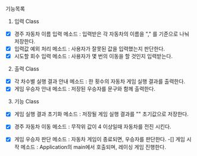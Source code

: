 기능목록
1. 입력 Class
- [x] 경주 자동차 이름 입력 메소드 : 입력받은 각 자동차의 이름을 "," 를 기준으로 나눠 저장한다.  
- [x] 입력값 예외 처리 메소드 : 사용자가 잘못된 값을 입력했는지 판단한다.
- [x] 시도할 회수 입력 메소드 : 사용자가 몇 번의 이동을 할 것인지 입력받는다. 
 
2. 출력 Class
-[x] 각 차수별 실행 결과 안내 메소드 : 한 횟수의 자동차 게임 실행 결과를 출력한다.
-[x] 게임 우승자 안내 메소드 : 저장된 우승자를 문구와 함께 출력한다. 

3. 기능 Class

-[x] 게임 실행 결과 초기화 메소드 : 저장될 게임 실행 결과를 "" 초기값으로 저장한다.
-[x] 경주 자동차 이동 메소드 : 무작위 값이 4 이상일때 자동차를 전진 시킨다.
-[x] 게임 우승자 판단 메소드 : 자동차 게임이 종료되면, 우승자를 판단한다. 
-[] 게임 시작 메소드 : Application의 main에서 호출되며, 레이싱 게임 진행한다. 

